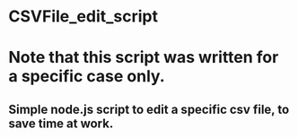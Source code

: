 # CSVFile_edit_script

# Note that this script was written for a specific case only.

## Simple node.js script to edit a specific csv file, to save time at work.

